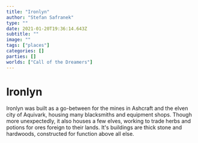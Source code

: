 ```yaml
---
title: "Ironlyn"
author: "Stefan Safranek"
type: ""
date: 2021-01-20T19:36:14.643Z
subtitle: ""
image: ""
tags: ["places"]
categories: []
parties: []
worlds: ["Call of the Dreamers"]
---
```


# Ironlyn

Ironlyn was built as a go-between for the mines in Ashcraft and the elven city of Aquivark, housing many blacksmiths and equipment shops. Though more unexpectedly, it also houses a few elves, working to trade herbs and potions for ores foreign to their lands. It's buildings are thick stone and hardwoods, constructed for function above all else.
